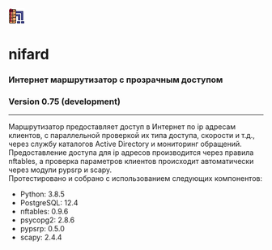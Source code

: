 ![Alt text](nifard.png?raw=true "Title")
# nifard
### Интернет маршрутизатор с прозрачным доступом
### Version 0.75 (development)
<hr>
Маршрутизатор предоставляет доступ в Интернет по ip адресам клиентов, с параллельной проверкой их типа доступа, скорости и т.д., через службу каталогов Active Directory и мониторинг обращений. Предоставление доступа для ip адресов производится через правила nftables, а проверка параметров клиентов происходит автоматически через модули pypsrp и scapy.
<br>
Протестировано и собрано с использованием следующих компонентов:
<ul>
  <li>Python: 3.8.5</li>
  <li>PostgreSQL: 12.4</li>
  <li>nftables: 0.9.6</li>
  <li>psycopg2: 2.8.6</li>
  <li>pypsrp: 0.5.0</li>
  <li>scapy: 2.4.4</li>
 </ul>
